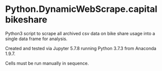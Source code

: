 # Python.DynamicWebScrape.capitalbikeshare
Python3 script to scrape all archived csv data on bike share usage into a single data frame for analysis.

Created and tested via Jupyter 5.7.8 running Python 3.7.3 from Anaconda 1.9.7.

Cells must be run manually in sequence.
